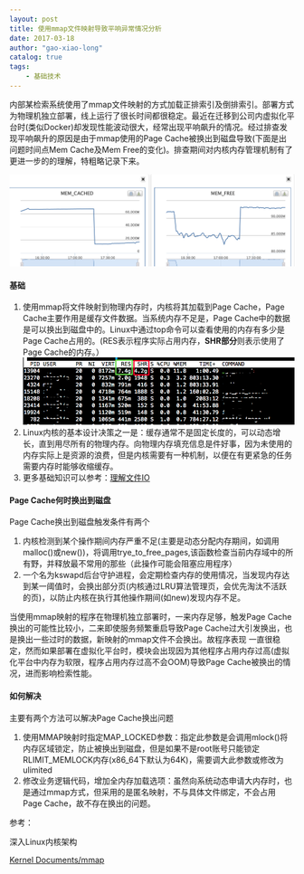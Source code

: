 ```yaml
---                                                                                                    
layout: post                                                                                           
title: 使用mmap文件映射导致平响异常情况分析                                                                   
date: 2017-03-18                                                                                       
author: "gao-xiao-long"                                                                                
catalog: true                                                                                          
tags:                                                                                                  
    - 基础技术                                                                                          
---       
```

内部某检索系统使用了mmap文件映射的方式加载正排索引及倒排索引。部署方式为物理机独立部署，线上运行了很长时间都很稳定。最近在迁移到公司内虚拟化平台时(类似Docker)却发现性能波动很大，经常出现平响飙升的情况。经过排查发现平响飙升的原因是由于mmap使用的Page Cache被换出到磁盘导致(下面是出问题时间点Mem Cache及Mem Free的变化)。排查期间对内核内存管理机制有了更进一步的的理解，特粗略记录下来。

![图](/img/in-post/mem-cache.png)

#### 基础

1. 使用mmap将文件映射到物理内存时，内核将其加载到Page Cache，Page Cache主要作用是缓存文件数据。当系统内存不足是，Page Cache中的数据是可以换出到磁盘中的。Linux中通过top命令可以查看使用的内存有多少是Page Cache占用的。(RES表示程序实际占用内存，**SHR部分**则表示使用了Page Cache的内存。）
 ![图](/img/in-post/top-cache.png)
2. Linux内核的基本设计决策之一是：缓存通常不是固定长度的，可以动态增长，直到用尽所有的物理内存。向物理内存填充信息是件好事，因为未使用的内存实际上是资源的浪费，但是内核需要有一种机制，以便在有更紧急的任务需要内存时能够收缩缓存。
3. 更多基础知识可以参考：[理解文件IO](http://gao-xiao-long.github.io/2016/04/13/file-io/)

#### Page Cache何时换出到磁盘
Page Cache换出到磁盘触发条件有两个
1. 内核检测到某个操作期间内存严重不足(主要是动态分配内存期间，如调用malloc()或new())，将调用trye_to_free_pages,该函数检查当前内存域中的所有野，并释放最不常用的那些（此操作可能会阻塞应用程序）
2. 一个名为kswapd后台守护进程，会定期检查内存的使用情况，当发现内存达到某一阈值时，会换出部分页(内核通过LRU算法管理页，会优先淘汰不活跃的页)，以防止内核在执行其他操作期间(如new)发现内存不足。

当使用mmap映射的程序在物理机独立部署时，一来内存足够，触发Page Cache换出的可能性比较小，二来即使服务频繁重启导致Page Cache过大引发换出，也是换出一些过时的数据，新映射的mmap文件不会换出。故程序表现
一直很稳定，然而如果部署在虚拟化平台时，模块会出现因为其他程序占用内存过高(虚拟化平台中内存为软限，程序占用内存过高不会OOM)导致Page Cache被换出的情况，进而影响检索性能。

#### 如何解决
主要有两个方法可以解决Page Cache换出问题

1. 使用MMAP映射时指定MAP_LOCKED参数：指定此参数是会调用mlock()将内存区域锁定，防止被换出到磁盘，但是如果不是root账号只能锁定RLIMIT_MEMLOCK内存(x86_64下默认为64K)，需要调大此参数或修改为ulimited
2. 修改业务逻辑代码，增加全内存加载选项：虽然向系统动态申请大内存时，也是通过mmap方式，但采用的是匿名映射，不与具体文件绑定，不会占用Page Cache，故不存在换出的问题。

参考：

深入Linux内核架构

[Kernel Documents/mmap](http://kernel.taobao.org/index.php?title=Kernel_Documents/mmap_18_32)
